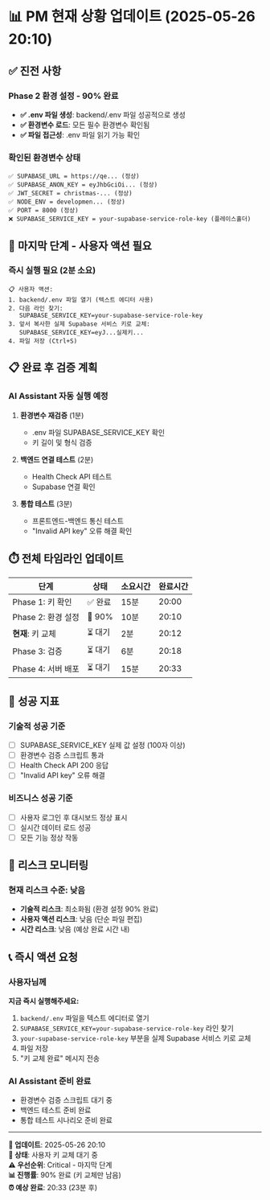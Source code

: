 # 📊 PM 현재 상황 업데이트 (2025-05-26 20:10)

## ✅ 진전 사항

### Phase 2 환경 설정 - 90% 완료
- **✅ .env 파일 생성**: backend/.env 파일 성공적으로 생성
- **✅ 환경변수 로드**: 모든 필수 환경변수 확인됨
- **✅ 파일 접근성**: .env 파일 읽기 가능 확인

### 확인된 환경변수 상태
```
✅ SUPABASE_URL = https://qe... (정상)
✅ SUPABASE_ANON_KEY = eyJhbGciOi... (정상)
✅ JWT_SECRET = christmas-... (정상)
✅ NODE_ENV = developmen... (정상)
✅ PORT = 8000 (정상)
❌ SUPABASE_SERVICE_KEY = your-supabase-service-role-key (플레이스홀더)
```

## 🎯 마지막 단계 - 사용자 액션 필요

### 즉시 실행 필요 (2분 소요)
```
📋 사용자 액션:
1. backend/.env 파일 열기 (텍스트 에디터 사용)
2. 다음 라인 찾기:
   SUPABASE_SERVICE_KEY=your-supabase-service-role-key
3. 앞서 복사한 실제 Supabase 서비스 키로 교체:
   SUPABASE_SERVICE_KEY=eyJ...실제키...
4. 파일 저장 (Ctrl+S)
```

## 📋 완료 후 검증 계획

### AI Assistant 자동 실행 예정
1. **환경변수 재검증** (1분)
   - .env 파일 SUPABASE_SERVICE_KEY 확인
   - 키 길이 및 형식 검증

2. **백엔드 연결 테스트** (2분)
   - Health Check API 테스트
   - Supabase 연결 확인

3. **통합 테스트** (3분)
   - 프론트엔드-백엔드 통신 테스트
   - "Invalid API key" 오류 해결 확인

## ⏱️ 전체 타임라인 업데이트

| 단계 | 상태 | 소요시간 | 완료시간 |
|------|------|----------|----------|
| Phase 1: 키 확인 | ✅ 완료 | 15분 | 20:00 |
| Phase 2: 환경 설정 | 🔄 90% | 10분 | 20:10 |
| **현재**: 키 교체 | ⏳ 대기 | 2분 | 20:12 |
| Phase 3: 검증 | ⏳ 대기 | 6분 | 20:18 |
| Phase 4: 서버 배포 | ⏳ 대기 | 15분 | 20:33 |

## 🎯 성공 지표

### 기술적 성공 기준
- [ ] SUPABASE_SERVICE_KEY 실제 값 설정 (100자 이상)
- [ ] 환경변수 검증 스크립트 통과
- [ ] Health Check API 200 응답
- [ ] "Invalid API key" 오류 해결

### 비즈니스 성공 기준
- [ ] 사용자 로그인 후 대시보드 정상 표시
- [ ] 실시간 데이터 로드 성공
- [ ] 모든 기능 정상 작동

## 🚨 리스크 모니터링

### 현재 리스크 수준: 낮음
- **기술적 리스크**: 최소화됨 (환경 설정 90% 완료)
- **사용자 액션 리스크**: 낮음 (단순 파일 편집)
- **시간 리스크**: 낮음 (예상 완료 시간 내)

## 📞 즉시 액션 요청

### 사용자님께
**지금 즉시 실행해주세요:**
1. `backend/.env` 파일을 텍스트 에디터로 열기
2. `SUPABASE_SERVICE_KEY=your-supabase-service-role-key` 라인 찾기
3. `your-supabase-service-role-key` 부분을 실제 Supabase 서비스 키로 교체
4. 파일 저장
5. "키 교체 완료" 메시지 전송

### AI Assistant 준비 완료
- 환경변수 검증 스크립트 대기 중
- 백엔드 테스트 준비 완료
- 통합 테스트 시나리오 준비 완료

---

**📅 업데이트**: 2025-05-26 20:10  
**🔄 상태**: 사용자 키 교체 대기 중  
**⚠️ 우선순위**: Critical - 마지막 단계  
**📊 진행률**: 90% 완료 (키 교체만 남음)  
**⏰ 예상 완료**: 20:33 (23분 후) 